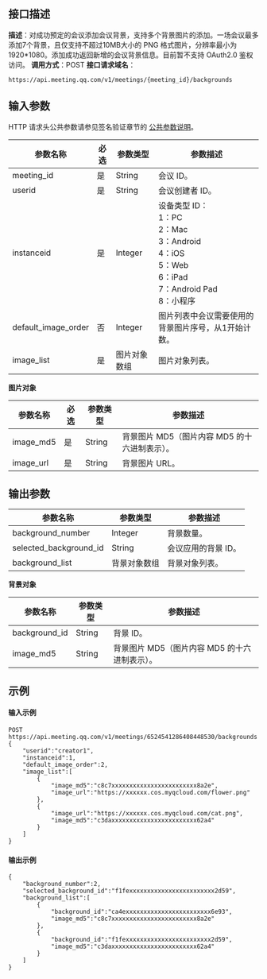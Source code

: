 ## 接口描述
**描述**：对成功预定的会议添加会议背景，支持多个背景图片的添加。一场会议最多添加7个背景，且仅支持不超过10MB大小的 PNG 格式图片，分辨率最小为1920\*1080。添加成功返回新增的会议背景信息。目前暂不支持 OAuth2.0 鉴权访问。
**调用方式**：POST
**接口请求域名**：
```Plaintext
https://api.meeting.qq.com/v1/meetings/{meeting_id}/backgrounds
```




## 输入参数
HTTP 请求头公共参数请参见签名验证章节的 [公共参数说明](https://cloud.tencent.com/document/product/1095/42413#.E5.85.AC.E5.85.B1.E5.8F.82.E6.95.B0)。


| 参数名称            | 必选 | 参数类型     | 参数描述                                                     |
| ------------------- | ---- | ------------ | ------------------------------------------------------------ |
| meeting_id          | 是   | String       | 会议 ID。                                                     |
| userid              | 是   | String       | 会议创建者 ID。                                               |
| instanceid          | 是   | Integer      | 设备类型 ID：<br>1：PC<br>2：Mac<br>3：Android<br>4：iOS<br>5：Web<br>6：iPad<br>7：Android Pad<br>8：小程序 |
| default_image_order | 否   | Integer      | 图片列表中会议需要使用的背景图片序号，从1开始计数。          |
| image_list          | 是   | 图片对象数组 | 图片对象列表。                                               |

**图片对象**

| 参数名称  | 必选 | 参数类型 | 参数描述                                   |
| --------- | ---- | -------- | ------------------------------------------ |
| image_md5 | 是   | String   | 背景图片 MD5（图片内容 MD5 的十六进制表示）。 |
| image_url | 是   | String   | 背景图片 URL。                              |

## 输出参数

| 参数名称               |  参数类型     | 参数描述           |
| ---------------------- | ------------ | ------------------ |
| background_number      | Integer      | 背景数量。         |
| selected_background_id |  String       | 会议应用的背景 ID。 |
| background_list        |  背景对象数组 | 背景对象列表。     |


**背景对象**

| 参数名称      |参数类型 | 参数描述                                   |
| ------------- |-------- | ------------------------------------------ |
| background_id |String   | 背景 ID。                                   |
| image_md5     | String   | 背景图片 MD5（图片内容 MD5 的十六进制表示）。 |

## 示例

#### 输入示例
```plaintext
POST
https://api.meeting.qq.com/v1/meetings/6524541286408448530/backgrounds
{
    "userid":"creator1",
    "instanceid":1,
    "default_image_order":2,
    "image_list":[
        {
            "image_md5":"c8c7xxxxxxxxxxxxxxxxxxxxxxxx8a2e",
            "image_url":"https://xxxxxx.cos.myqcloud.com/flower.png"
        },
        {
            "image_url":"https://xxxxxx.cos.myqcloud.com/cat.png",
            "image_md5":"c3daxxxxxxxxxxxxxxxxxxxxxxxx62a4"
        }
    ]
}
```




#### 输出示例
```plaintext
{
    "background_number":2,
    "selected_background_id":"f1fexxxxxxxxxxxxxxxxxxxxxxxx2d59",
    "background_list":[
        {
            "background_id":"ca4exxxxxxxxxxxxxxxxxxxxxxxx6e93",
            "image_md5":"c8c7xxxxxxxxxxxxxxxxxxxxxxxx8a2e"
        },
        {
            "background_id":"f1fexxxxxxxxxxxxxxxxxxxxxxxx2d59",
            "image_md5":"c3daxxxxxxxxxxxxxxxxxxxxxxxx62a4"
        }
    ]
}
```
